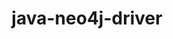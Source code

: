 ---
title: java-neo4j-driver
registryType: instrumentation
tags:
  - opentracing
  
  - Java
  
repo: https://github.com/opentracing-contrib/java-neo4j-driver
license: Apache License 2.0
description: OpenTracing instrumentation for Neo4j Driver
authors: OpenTracing Contributors
otVersion: latest
---